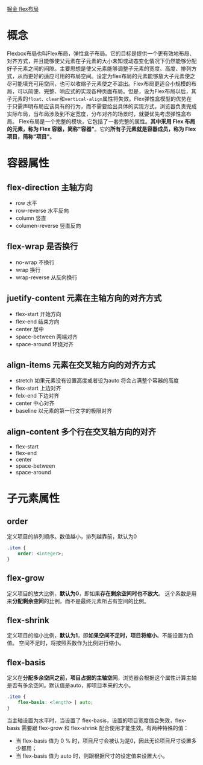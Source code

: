 [掘金 flex布局](https://juejin.cn/post/7004622232378966046)
# 概念
Flexbox布局也叫Flex布局，弹性盒子布局。它的目标是提供一个更有效地布局、对齐方式，并且能够使父元素在子元素的大小未知或动态变化情况下仍然能够分配好子元素之间的间隙。主要思想是使父元素能够调整子元素的宽度、高度、排列方式，从而更好的适应可用的布局空间。设定为flex布局的元素能够放大子元素使之尽可能填充可用空间，也可以收缩子元素使之不溢出。
​
Flex布局更适合小规模的布局，可以简便、完整、响应式的实现各种页面布局。但是，设为Flex布局以后，其子元素的`float、clear`和`vertical-align`属性将失效。Flex弹性盒模型的优势在于只需声明布局应该具有的⾏为，⽽不需要给出具体的实现⽅式，浏览器负责完成实际布局，当布局涉及到不定宽度，分布对⻬的场景时，就要优先考虑弹性盒布局。
Flex布局是一个完整的模块，它包括了一套完整的属性。**其中采用 Flex 布局的元素，称为 Flex 容器，简称"容器"**。它的**所有子元素就是容器成员，称为 Flex 项目，简称"项目"**。
# 容器属性
## flex-direction 主轴方向
- row 水平
- row-reverse 水平反向
- column 竖直
- columen-reverse 竖直反向
## flex-wrap 是否换行
- no-wrap 不换行
- wrap 换行
- wrap-reverse 从反向换行
## juetify-content 元素在主轴方向的对齐方式
- flex-start 开始方向
- flex-end 结束方向
- center 居中
- space-between 两端对齐
- space-around 环绕对齐
## align-items 元素在交叉轴方向的对齐方式
- stretch 如果元素没有设置高度或者设为auto 将会占满整个容器的高度
- flex-start 上边对齐
- felx-end 下边对齐
- center 中心对齐
- baseline 以元素的第一行文字的极限对齐
## align-content 多个行在交叉轴方向的对齐
- flex-start 
- flex-end
- center
- space-between
- space-around
# 子元素属性
## order 
定义项目的排列顺序。数值越小，排列越靠前，默认为0
```css
.item {
    order: <integer>;
}
```
## flex-grow
定义项目的放大比例，**默认为0**，即如果**存在剩余空间时也不放大**。
这个系数是用来**分配剩余空间**的比例，而不是最终元素所占有空间的比例。
## flex-shrink
定义项目的缩小比例，**默认为1**，即**如果空间不足时，项目将缩小**。不能设置为负值。
空间不足时，将按照系数作为比例进行缩小。
## flex-basis
定义在**分配多余空间之前，项目占据的主轴空间**，浏览器会根据这个属性计算主轴是否有多余空间。默认值是auto，即项目本来的大小。
```css
.item {
    flex-basis: <length> | auto;
}
```
当主轴设置为水平时，当设置了 flex-basis，设置的项目宽度值会失效，flex-basis 需要跟 flex-grow 和 flex-shrink 配合使用才能生效。有两种特殊的值：
- 当 flex-basis 值为 0 % 时，项目尺寸会被认为是0，因此无论项目尺寸设置多少都用；
- 当 flex-basis 值为 auto 时，则跟根据尺寸的设定值来设置大小。
